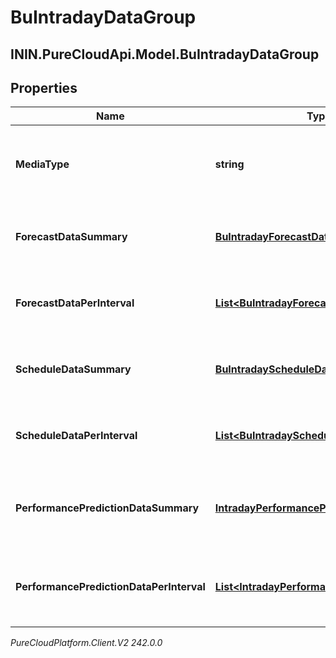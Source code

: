 # BuIntradayDataGroup

## ININ.PureCloudApi.Model.BuIntradayDataGroup

## Properties

|Name | Type | Description | Notes|
|------------ | ------------- | ------------- | -------------|
| **MediaType** | **string** | The media type associated with this intraday group | [optional] |
| **ForecastDataSummary** | [**BuIntradayForecastData**](BuIntradayForecastData) | Forecast data summary for this date range | [optional] |
| **ForecastDataPerInterval** | [**List&lt;BuIntradayForecastData&gt;**](BuIntradayForecastData) | Forecast data per interval for this date range | [optional] |
| **ScheduleDataSummary** | [**BuIntradayScheduleData**](BuIntradayScheduleData) | Schedule data summary for this date range | [optional] |
| **ScheduleDataPerInterval** | [**List&lt;BuIntradayScheduleData&gt;**](BuIntradayScheduleData) | Schedule data per interval for this date range | [optional] |
| **PerformancePredictionDataSummary** | [**IntradayPerformancePredictionData**](IntradayPerformancePredictionData) | Performance prediction data summary for this date range | [optional] |
| **PerformancePredictionDataPerInterval** | [**List&lt;IntradayPerformancePredictionData&gt;**](IntradayPerformancePredictionData) | Performance prediction data per interval for this date range | [optional] |



_PureCloudPlatform.Client.V2 242.0.0_
